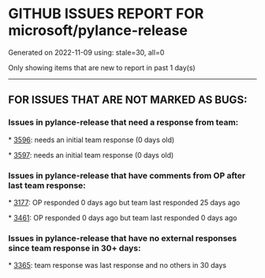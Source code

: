 
# GITHUB ISSUES REPORT FOR microsoft/pylance-release


Generated on 2022-11-09 using: stale=30, all=0


Only showing items that are new to report in past 1 day(s)


---

## FOR ISSUES THAT ARE NOT MARKED AS BUGS:


### Issues in pylance-release that need a response from team:


\* [3596](https://github.com/microsoft/pylance-release/issues/3596 "Under venv, gives multple output for hover and intelliCode in notebook"): needs an initial team response (0 days old)

\* [3597](https://github.com/microsoft/pylance-release/issues/3597 "displays warning message "): needs an initial team response (0 days old)

### Issues in pylance-release that have comments from OP after last team response:


\* [3177](https://github.com/microsoft/pylance-release/issues/3177 "Jupyter notebook IntelliSense doesn't autocomplete modules in workspace subfolders when `&quot;python.pylanceLspNotebooksEnabled&quot;: true`"): OP responded 0 days ago but team last responded 25 days ago

\* [3461](https://github.com/microsoft/pylance-release/issues/3461 "Pylance causes Renaming to Format file"): OP responded 0 days ago but team last responded 0 days ago

### Issues in pylance-release that have no external responses since team response in 30+ days:


\* [3365](https://github.com/microsoft/pylance-release/issues/3365 "Local import inside conda editable package doesn't work."): team response was last response and no others in 30 days
